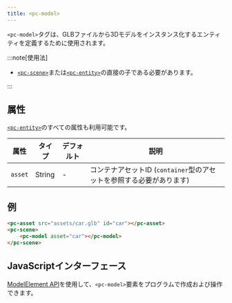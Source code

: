 ```yaml
---
title: <pc-model>
---
```


`<pc-model>`タグは、GLBファイルから3Dモデルをインスタンス化するエンティティを定義するために使用されます。

:::note[使用法]

* [`<pc-scene>`](../pc-scene)または[`<pc-entity>`](../pc-entity)の直接の子である必要があります。

:::

## 属性

[`<pc-entity>`](../pc-entity)のすべての属性も利用可能です。

<div className="attribute-table">

| 属性 | タイプ | デフォルト | 説明 |
| --- | --- | --- | --- |
| `asset` | String | - | コンテナアセットID (`container`型のアセットを参照する必要があります) |

</div>

## 例

```html
<pc-asset src="assets/car.glb" id="car"></pc-asset>
<pc-scene>
    <pc-model asset="car"></pc-model>
</pc-scene>
```

## JavaScriptインターフェース

[ModelElement API](https://api.playcanvas.com/web-components/classes/ModelElement.html)を使用して、`<pc-model>`要素をプログラムで作成および操作できます。
